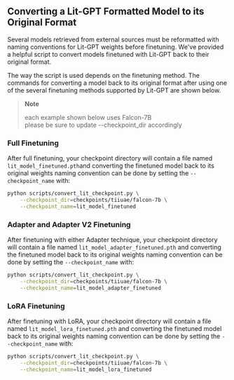 ## Converting a Lit-GPT Formatted Model to its Original Format

Several models retrieved from external sources must be reformatted with naming conventions for Lit-GPT weights before finetuning. We've provided a helpful script to convert models finetuned with Lit-GPT back to their original format.

The way the script is used depends on the finetuning method. The commands for converting a model back to its original format after using one of the several finetuning methods supported by Lit-GPT are shown below.

> **Note**
>
> each example shown below uses Falcon-7B <br/>
> please be sure to update --checkpoint_dir accordingly

### Full Finetuning

After full finetuning, your checkpoint directory will contain a file named `lit_model_finetuned.pth`and converting the finetuned model back to its original weights naming convention can be done by setting the `--checkpoint_name` with:

```sh
python scripts/convert_lit_checkpoint.py \
    --checkpoint_dir=checkpoints/tiiuae/falcon-7b \
    --checkpoint_name=lit_model_finetuned
```

### Adapter and Adapter V2 Finetuning

After finetuning with either Adapter technique, your checkpoint directory will contain a file named `lit_model_adapter_finetuned.pth` and converting the finetuned model back to its original weights naming convention can be done by setting the `--checkpoint_name` with:

```sh
python scripts/convert_lit_checkpoint.py \
    --checkpoint_dir=checkpoints/tiiuae/falcon-7b \
    --checkpoint_name=lit_model_adapter_finetuned
```

### LoRA Finetuning

After finetuning with LoRA, your checkpoint directory will contain a file named `lit_model_lora_finetuned.pth` and converting the finetuned model back to its original weights naming convention can be done by setting the `--checkpoint_name` with:

```sh
python scripts/convert_lit_checkpoint.py \
    --checkpoint_dir=checkpoints/tiiuae/falcon-7b \
    --checkpoint_name=lit_model_lora_finetuned
```

